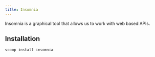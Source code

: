 ```yaml
---
title: Insomnia
---
```


Insomnia is a graphical tool that allows us to work with web based APIs.

## Installation

```shell
scoop install insomnia
```
